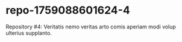 # repo-1759088601624-4
Repository #4: Veritatis nemo veritas arto comis aperiam modi volup ulterius supplanto.
